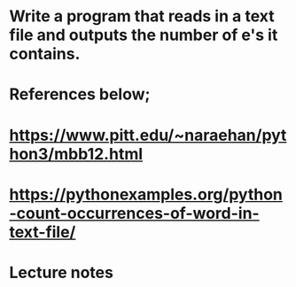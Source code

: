# Write a program that reads in a text file and outputs the number of e's it contains.

# References below;

# https://www.pitt.edu/~naraehan/python3/mbb12.html

# https://pythonexamples.org/python-count-occurrences-of-word-in-text-file/

# Lecture notes